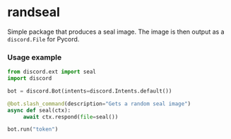 # randseal
Simple package that produces a seal image. The image is then output as a `discord.File` for Pycord.

### Usage example
```py
from discord.ext import seal
import discord

bot = discord.Bot(intents=discord.Intents.default())

@bot.slash_command(description="Gets a random seal image")
async def seal(ctx):
     await ctx.respond(file=seal())

bot.run("token")
```
